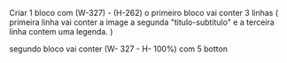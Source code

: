 Criar 1 bloco com (W-327) - (H-262)
o primeiro bloco vai conter 3 linhas
( primeira linha vai conter a image a segunda "titulo-subtitulo" e a terceira linha contem uma legenda. )

segundo bloco vai conter (W- 327 - H- 100%)
com 5 botton

